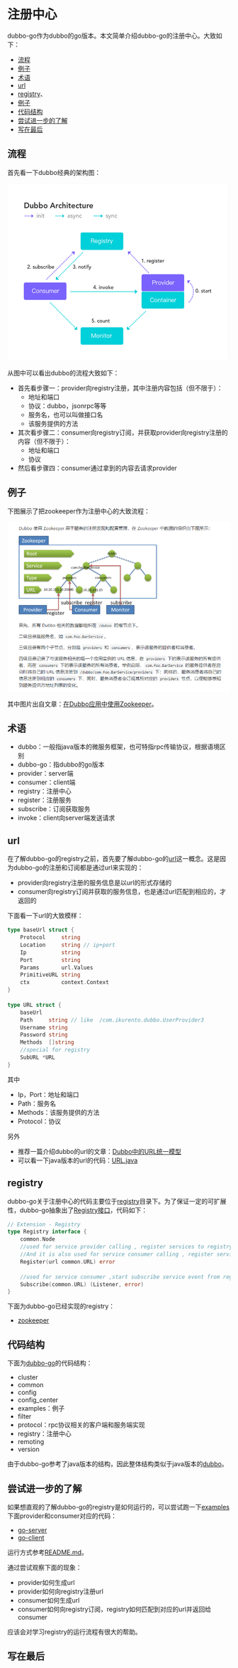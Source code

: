 # 注册中心

dubbo-go作为dubbo的go版本。本文简单介绍dubbo-go的注册中心。大致如下：

- [流程](https://github.com/dubbo-x/registry#%E6%B5%81%E7%A8%8B)
- [例子](https://github.com/dubbo-x/registry#%E4%BE%8B%E5%AD%90)
- [术语](https://github.com/dubbo-x/registry#%E6%9C%AF%E8%AF%AD)
- [url](https://github.com/dubbo-x/registry#url)
- [registry](https://github.com/dubbo-x/registry#registry)、
- [例子]()
- [代码结构](https://github.com/dubbo-x/registry#%E4%BB%A3%E7%A0%81%E7%BB%93%E6%9E%84)
- [尝试进一步的了解](https://github.com/dubbo-x/registry#%E5%B0%9D%E8%AF%95%E8%BF%9B%E4%B8%80%E6%AD%A5%E7%9A%84%E4%BA%86%E8%A7%A3)
- [写在最后](https://github.com/dubbo-x/registry#%E5%86%99%E5%9C%A8%E6%9C%80%E5%90%8E)

## 流程

首先看一下dubbo经典的架构图：

![dubbo_architecture](https://github.com/dubbo-x/registry/blob/master/img/dubbo_architecture.png)

从图中可以看出dubbo的流程大致如下：

- 首先看步骤一：provider向registry注册，其中注册内容包括（但不限于）：
  - 地址和端口
  - 协议：dubbo，jsonrpc等等
  - 服务名，也可以叫做接口名
  - 该服务提供的方法
- 其次看步骤二：consumer向registry订阅，并获取provider向registry注册的内容（但不限于）：
  - 地址和端口
  - 协议
- 然后看步骤四：consumer通过拿到的内容去请求provider

## 例子

下图展示了把zookeeper作为注册中心的大致流程：

![zookeeper](https://github.com/dubbo-x/registry/blob/master/img/zookeeper.png)

其中图片出自文章：[在Dubbo应用中使用Zookeeper](http://dubbo.apache.org/zh-cn/blog/dubbo-zk.html)。

## 术语

- dubbo：一般指java版本的微服务框架，也可特指rpc传输协议，根据语境区别
- dubbo-go：指dubbo的go版本
- provider：server端
- consumer：client端
- registry：注册中心
- register：注册服务
- subscribe：订阅获取服务
- invoke：client向server端发送请求

## url

在了解dubbo-go的registry之前，首先要了解dubbo-go的[url](https://github.com/apache/dubbo-go/blob/master/common/url.go)这一概念。这是因为dubbo-go的注册和订阅都是通过url来实现的：

- provider向registry注册的服务信息是以url的形式存储的
- consumer向registry订阅并获取的服务信息，也是通过url匹配到相应的，才返回的

下面看一下url的大致模样：

```go
type baseUrl struct {
	Protocol     string
	Location     string // ip+port
	Ip           string
	Port         string
	Params       url.Values
	PrimitiveURL string
	ctx          context.Context
}

type URL struct {
	baseUrl
	Path     string // like  /com.ikurento.dubbo.UserProvider3
	Username string
	Password string
	Methods  []string
	//special for registry
	SubURL *URL
}
```

其中

- Ip，Port：地址和端口
- Path：服务名
- Methods：该服务提供的方法
- Protocol：协议

另外

- 推荐一篇介绍dubbo的url的文章：[Dubbo中的URL统一模型](http://dubbo.apache.org/zh-cn/blog/introduction-to-dubbo-url.html)
- 可以看一下java版本的url的代码：[URL.java](https://github.com/apache/dubbo/blob/master/dubbo-common/src/main/java/org/apache/dubbo/common/URL.java)

## registry

dubbo-go关于注册中心的代码主要位于[registry](https://github.com/apache/dubbo-go/tree/master/registry)目录下。为了保证一定的可扩展性，dubbo-go抽象出了[Registry接口](https://github.com/apache/dubbo-go/blob/master/registry/registry.go)，代码如下：

```go
// Extension - Registry
type Registry interface {
	common.Node
	//used for service provider calling , register services to registry
	//And it is also used for service consumer calling , register services cared about ,for dubbo's admin monitoring.
	Register(url common.URL) error

	//used for service consumer ,start subscribe service event from registry
	Subscribe(common.URL) (Listener, error)
}
```

下面为dubbo-go已经实现的registry：

- [zookeeper](https://github.com/apache/dubbo-go/blob/master/registry/zookeeper/registry.go)

## 代码结构

下面为[dubbo-go](https://github.com/apache/dubbo-go)的代码结构：

- cluster
- common
- config
- config_center
- examples：例子
- filter
- protocol：rpc协议相关的客户端和服务端实现
- registry：注册中心
- remoting
- version

由于dubbo-go参考了java版本的结构，因此整体结构类似于java版本的[dubbo](https://github.com/apache/dubbo)。

## 尝试进一步的了解

如果想直观的了解dubbo-go的registry是如何运行的，可以尝试跑一下[examples](https://github.com/apache/dubbo-go/tree/master/examples)下面provider和consumer对应的代码：

- [go-server](https://github.com/apache/dubbo-go/tree/master/examples/dubbo/go-server)
- [go-client](https://github.com/apache/dubbo-go/tree/master/examples/dubbo/go-client)

运行方式参考[README.md](https://github.com/apache/dubbo-go/blob/master/examples/README.md)。

通过尝试观察下面的现象：

- provider如何生成url
- provider如何向registry注册url
- consumer如何生成url
- consumer如何向registry订阅，registry如何匹配到对应的url并返回给consumer

应该会对学习registry的运行流程有很大的帮助。

## 写在最后

